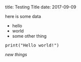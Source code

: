 title: Testing Title
date: 2017-09-09here is some data* hello* world* some other thing<pre>print("Hello world!")</pre>_new things_